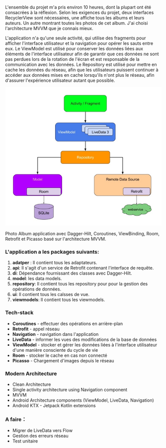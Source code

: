 L'ensemble du projet m'a pris environ 10 heures, dont la plupart ont été consacrées à la réflexion. Selon les exigences du projet, deux interfaces RecyclerView sont nécessaires, une affiche tous les albums et leurs auteurs. Un autre montrant toutes les photos de cet album. J'ai choisi l'architecture MVVM que je connais mieux. 

L'application n'a qu'une seule activité, qui utilise des fragments pour afficher l'interface utilisateur et la navigation pour opérer les sauts entre eux. Le ViewModel est utilisé pour conserver les données liées aux éléments de l'interface utilisateur afin de garantir que ces données ne sont pas perdues lors de la rotation de l'écran et est responsable de la communication avec les données. Le Repository est utilisé pour mettre en cache les données du réseau, afin que les utilisateurs puissent continuer à accéder aux données mises en cache lorsqu'ils n'ont plus le réseau, afin d'assurer l'expérience utilisateur autant que possible.

![](assets/16551941695395.jpg)

 
Photo Album application avec Dagger-Hilt, Coroutines, ViewBinding, Room, Retrofit et Picasso basé sur l'architecture MVVM.
 
### L'application a les packages suivants:
1. **adatper** : Il contient tous les adaptateurs.
2. **api**: Il s'agit d'un service de Retrofit contenant l'interface de requête.
3. **di**: Dépendance fournissant des classes avec Dagger-Hilt.
4. **model**: les data models.
5. **repository**:  Il contient tous les repository pour pour la gestion des opérations de données.
6. **ui**: Il contient tous les calsses de vue.
7. **viewmodels**: Il contient tous les viewmodels.

### Tech-stack
- **Coroutines** - effectuer des opérations en arrière-plan
- **Retrofit** - appel réseau
- **Navigation** - navigation dans l'application
- **LiveData** - informer les vues des modifications de la base de données
- **ViewModel** - stocker et gérer les données liées à l'interface utilisateur d'une manière consciente du cycle de vie
- **Room** - stocker le cache en cas non connecté
- **Picasso** - Chargement d'images depuis le réseau 


### Modern Architecture
- Clean Architecture
- Single activity architecture using Navigation component
- MVVM
- Android Architecture components (ViewModel, LiveData, Navigation)
- Android KTX - Jetpack Kotlin extensions

### A faire：
- Migrer de LiveData vers Flow
- Gestion des erreurs réseau
- Test unitaire


